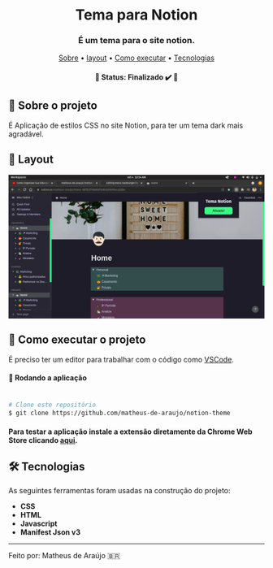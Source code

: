 <h1 align="center" font-weight:bold">
   Tema para Notion
</h1>

<h3 align="center">
    É um tema para o site notion.
</h3>

<p align="center">
	<a href="#-sobre-o-projeto">Sobre</a> •
	<a href="#-layout">layout</a> • 
 	<a href="#-como-executar-o-projeto">Como executar</a> • 
  	<a href="#-tecnologias">Tecnologias</a>
</p>
			       
<h4 align="center"> 
	🚧  Status: Finalizado ✔️ 🚧
</h4>

## :pencil: Sobre o projeto
É Aplicação de estilos CSS no site Notion, para ter um tema dark mais agradável.
		 
## 🎨 Layout
			 
<p align="center" style="display: flex; align-items: flex-start; justify-content: center;">
  	<img alt="menu" src="/image/image1.png" width="100%">
</p>
		 
## 🚀 Como executar o projeto

É preciso ter um editor para trabalhar com o código como [VSCode](https://code.visualstudio.com/).

#### 🧭 Rodando a aplicação

```bash

# Clone este repositório
$ git clone https://github.com/matheus-de-araujo/notion-theme

```
#### Para testar a aplicação instale a extensão diretamente da Chrome Web Store clicando [aqui](https://chrome.google.com/webstore/detail/notion-theme/olefdafjpbgbadodlogiecloeogkjhdo?hl=en-US).

## 🛠 Tecnologias

As seguintes ferramentas foram usadas na construção do projeto:

- **CSS**
- **HTML**
- **Javascript**
- **Manifest Json v3**


---

Feito por: Matheus de Araújo 🇧🇷
